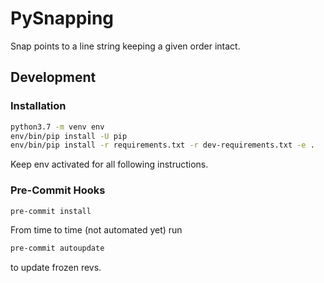 # PySnapping

Snap points to a line string keeping a given order intact.

## Development

### Installation

```bash
python3.7 -m venv env
env/bin/pip install -U pip
env/bin/pip install -r requirements.txt -r dev-requirements.txt -e .
```

Keep env activated for all following instructions.

### Pre-Commit Hooks

```bash
pre-commit install
```

From time to time (not automated yet) run

```bash
pre-commit autoupdate
```

to update frozen revs.
